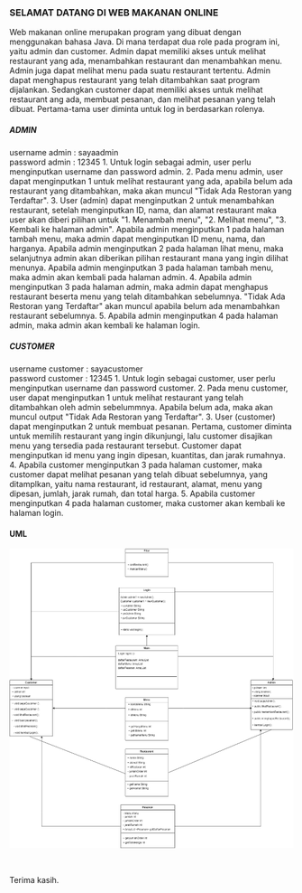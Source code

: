 <h3><b>SELAMAT DATANG DI WEB MAKANAN ONLINE</b></h3>

<p>
Web makanan online merupakan program yang dibuat dengan menggunakan bahasa Java. Di mana terdapat dua role pada program ini, yaitu
admin dan customer. Admin dapat memiliki akses untuk melihat restaurant yang ada, menambahkan restaurant dan menambahkan menu. Admin juga dapat melihat menu pada suatu restaurant tertentu. Admin dapat menghapus restaurant yang telah ditambahkan saat program dijalankan. 
 Sedangkan customer dapat memiliki akses untuk melihat restaurant ang ada, membuat pesanan, dan melihat pesanan yang telah dibuat. Pertama-tama user diminta untuk log in berdasarkan rolenya. 
</p>

<p>

<h5>ADMIN</h5>
username admin  : sayaadmin
<br>
password admin  : 12345
1. Untuk login sebagai admin, user perlu menginputkan username dan password admin.
2. Pada menu admin, user dapat menginputkan 1 untuk melihat restaurant yang ada, apabila belum ada restaurant yang ditambahkan, maka akan muncul "Tidak Ada Restoran yang Terdaftar". 
3. User (admin) dapat menginputkan 2 untuk menambahkan restaurant, setelah menginputkan ID, nama, dan alamat restaurant maka user akan diberi pilihan untuk "1. Menambah menu", "2. Melihat menu", "3. Kembali ke halaman admin". Apabila admin menginputkan 1 pada halaman tambah menu, maka admin dapat menginputkan ID menu, nama, dan harganya. Apabila admin menginputkan 2 pada halaman lihat menu, maka selanjutnya admin akan diberikan pilihan restaurant mana yang ingin dilihat menunya. Apabila admin menginputkan 3 pada halaman tambah menu, maka admin akan kembali pada halaman admin.
4. Apabila admin menginputkan 3 pada halaman admin, maka admin dapat menghapus restaurant beserta menu yang telah ditambahkan sebelumnya. "Tidak Ada Restoran yang Terdaftar" akan muncul apabila belum ada menambahkan restaurant sebelumnya.
5. Apabila admin menginputkan 4 pada halaman admin, maka admin akan kembali ke halaman login.
</p>

<p>

<h5>CUSTOMER</h5>
username customer  : sayacustomer
<br>
password customer  : 12345
1. Untuk login sebagai customer, user perlu menginputkan username dan password customer. 
2. Pada menu customer, user dapat menginputkan 1 untuk melihat restaurant yang telah ditambahkan oleh admin sebelummnya. Apabila belum ada, maka akan muncul output "Tidak Ada Restoran yang Terdaftar". 
3. User (customer) dapat menginputkan 2 untuk membuat pesanan. Pertama, customer diminta untuk memilih restaurant yang ingin dikunjungi, lalu customer disajikan menu yang tersedia pada restaurant tersebut. Customer dapat menginputkan id menu yang ingin dipesan, kuantitas, dan jarak rumahnya.
4. Apabila customer menginputkan 3 pada halaman customer, maka customer dapat melihat pesanan yang telah dibuat sebelumnya, yang ditamplkan, yaitu nama restaurant, id restaurant, alamat, menu yang dipesan, jumlah, jarak rumah, dan total harga.
5. Apabila customer menginputkan 4 pada halaman customer, maka customer akan kembali ke halaman login.
</p>

<h4>UML</h4>


![UML](/uml.png "uml")


<br>

Terima kasih.
